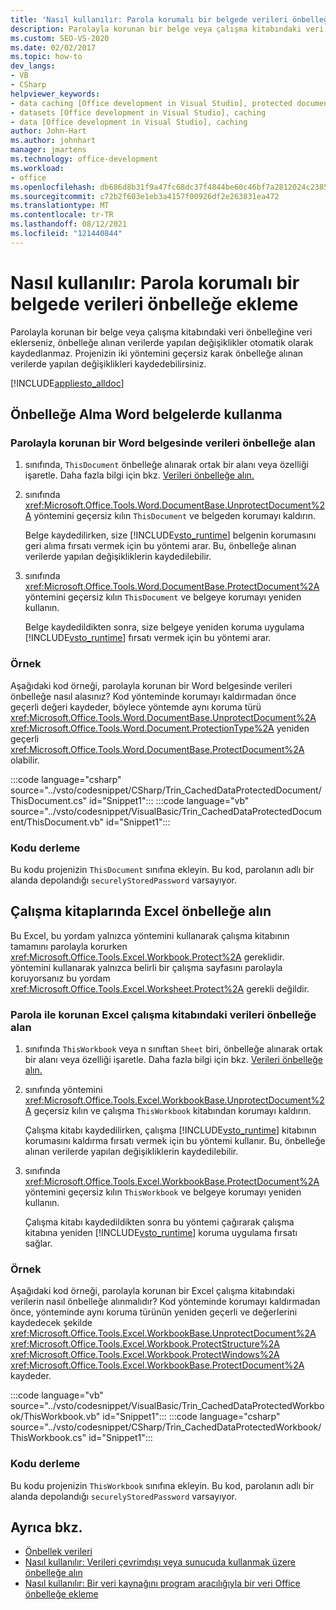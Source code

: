 ```yaml
---
title: 'Nasıl kullanılır: Parola korumalı bir belgede verileri önbelleğe ekleme'
description: Parolayla korunan bir belge veya çalışma kitabındaki veri önbelleğine veri eklerseniz, projenizin iki yöntemini geçersiz karak önbelleğe alınan verilerde yapılan değişiklikleri kaydedebilirsiniz.
ms.custom: SEO-VS-2020
ms.date: 02/02/2017
ms.topic: how-to
dev_langs:
- VB
- CSharp
helpviewer_keywords:
- data caching [Office development in Visual Studio], protected documents
- datasets [Office development in Visual Studio], caching
- data [Office development in Visual Studio], caching
author: John-Hart
ms.author: johnhart
manager: jmartens
ms.technology: office-development
ms.workload:
- office
ms.openlocfilehash: db686d8b31f9a47fc68dc37f4844be60c46bf7a2812024c2385c147d6f604610
ms.sourcegitcommit: c72b2f603e1eb3a4157f00926df2e263831ea472
ms.translationtype: MT
ms.contentlocale: tr-TR
ms.lasthandoff: 08/12/2021
ms.locfileid: "121440844"
---
```

# <a name="how-to-cache-data-in-a-password-protected-document"></a>Nasıl kullanılır: Parola korumalı bir belgede verileri önbelleğe ekleme
  Parolayla korunan bir belge veya çalışma kitabındaki veri önbelleğine veri eklerseniz, önbelleğe alınan verilerde yapılan değişiklikler otomatik olarak kaydedlanmaz. Projenizin iki yöntemini geçersiz karak önbelleğe alınan verilerde yapılan değişiklikleri kaydedebilirsiniz.

 [!INCLUDE[appliesto_alldoc](../vsto/includes/appliesto-alldoc-md.md)]

## <a name="caching-in-word-documents"></a>Önbelleğe Alma Word belgelerde kullanma

### <a name="to-cache-data-in-a-word-document-that-is-protected-with-a-password"></a>Parolayla korunan bir Word belgesinde verileri önbelleğe alan

1. sınıfında, `ThisDocument` önbelleğe alınarak ortak bir alanı veya özelliği işaretle. Daha fazla bilgi için bkz. [Verileri önbelleğe alın.](../vsto/caching-data.md)

2. sınıfında <xref:Microsoft.Office.Tools.Word.DocumentBase.UnprotectDocument%2A> yöntemini geçersiz kılın `ThisDocument` ve belgeden korumayı kaldırın.

     Belge kaydedilirken, size [!INCLUDE[vsto_runtime](../vsto/includes/vsto-runtime-md.md)] belgenin korumasını geri alıma fırsatı vermek için bu yöntemi arar. Bu, önbelleğe alınan verilerde yapılan değişikliklerin kaydedilebilir.

3. sınıfında <xref:Microsoft.Office.Tools.Word.DocumentBase.ProtectDocument%2A> yöntemini geçersiz kılın `ThisDocument` ve belgeye korumayı yeniden kullanın.

     Belge kaydedildikten sonra, size belgeye yeniden koruma uygulama [!INCLUDE[vsto_runtime](../vsto/includes/vsto-runtime-md.md)] fırsatı vermek için bu yöntemi arar.

### <a name="example"></a>Örnek
 Aşağıdaki kod örneği, parolayla korunan bir Word belgesinde verileri önbelleğe nasıl alasınız? Kod yönteminde korumayı kaldırmadan önce geçerli değeri kaydeder, böylece yöntemde aynı koruma türü <xref:Microsoft.Office.Tools.Word.DocumentBase.UnprotectDocument%2A> <xref:Microsoft.Office.Tools.Word.Document.ProtectionType%2A> yeniden geçerli <xref:Microsoft.Office.Tools.Word.DocumentBase.ProtectDocument%2A> olabilir.

 :::code language="csharp" source="../vsto/codesnippet/CSharp/Trin_CachedDataProtectedDocument/ThisDocument.cs" id="Snippet1":::
 :::code language="vb" source="../vsto/codesnippet/VisualBasic/Trin_CachedDataProtectedDocument/ThisDocument.vb" id="Snippet1":::

### <a name="compile-the-code"></a>Kodu derleme
 Bu kodu projenizin `ThisDocument` sınıfına ekleyin. Bu kod, parolanın adlı bir alanda depolandığı `securelyStoredPassword` varsayıyor.

## <a name="cache-in-excel-workbooks"></a>Çalışma kitaplarında Excel önbelleğe alın
 Bu Excel, bu yordam yalnızca yöntemini kullanarak çalışma kitabının tamamını parolayla korurken <xref:Microsoft.Office.Tools.Excel.Workbook.Protect%2A> gereklidir. yöntemini kullanarak yalnızca belirli bir çalışma sayfasını parolayla koruyorsanız bu yordam <xref:Microsoft.Office.Tools.Excel.Worksheet.Protect%2A> gerekli değildir.

### <a name="to-cache-data-in-an-excel-workbook-that-is-protected-with-a-password"></a>Parola ile korunan Excel çalışma kitabındaki verileri önbelleğe alan

1. sınıfında `ThisWorkbook` veya n sınıftan `Sheet`  biri, önbelleğe alınarak ortak bir alanı veya özelliği işaretle. Daha fazla bilgi için bkz. [Verileri önbelleğe alın.](../vsto/caching-data.md)

2. sınıfında yöntemini <xref:Microsoft.Office.Tools.Excel.WorkbookBase.UnprotectDocument%2A> geçersiz kılın ve çalışma `ThisWorkbook` kitabından korumayı kaldırın.

     Çalışma kitabı kaydedilirken, çalışma [!INCLUDE[vsto_runtime](../vsto/includes/vsto-runtime-md.md)] kitabının korumasını kaldırma fırsatı vermek için bu yöntemi kullanır. Bu, önbelleğe alınan verilerde yapılan değişikliklerin kaydedilebilir.

3. sınıfında <xref:Microsoft.Office.Tools.Excel.WorkbookBase.ProtectDocument%2A> yöntemini geçersiz kılın `ThisWorkbook` ve belgeye korumayı yeniden kullanın.

     Çalışma kitabı kaydedildikten sonra bu yöntemi çağırarak çalışma kitabına yeniden [!INCLUDE[vsto_runtime](../vsto/includes/vsto-runtime-md.md)] koruma uygulama fırsatı sağlar.

### <a name="example"></a>Örnek
 Aşağıdaki kod örneği, parolayla korunan bir Excel çalışma kitabındaki verilerin nasıl önbelleğe alınmalıdır? Kod yönteminde korumayı kaldırmadan önce, yönteminde aynı koruma türünün yeniden geçerli ve değerlerini kaydedecek şekilde <xref:Microsoft.Office.Tools.Excel.WorkbookBase.UnprotectDocument%2A> <xref:Microsoft.Office.Tools.Excel.Workbook.ProtectStructure%2A> <xref:Microsoft.Office.Tools.Excel.Workbook.ProtectWindows%2A> <xref:Microsoft.Office.Tools.Excel.WorkbookBase.ProtectDocument%2A> kaydeder.

 :::code language="vb" source="../vsto/codesnippet/VisualBasic/Trin_CachedDataProtectedWorkbook/ThisWorkbook.vb" id="Snippet1":::
 :::code language="csharp" source="../vsto/codesnippet/CSharp/Trin_CachedDataProtectedWorkbook/ThisWorkbook.cs" id="Snippet1":::

### <a name="compile-the-code"></a>Kodu derleme
 Bu kodu projenizin `ThisWorkbook` sınıfına ekleyin. Bu kod, parolanın adlı bir alanda depolandığı `securelyStoredPassword` varsayıyor.

## <a name="see-also"></a>Ayrıca bkz.
- [Önbellek verileri](../vsto/caching-data.md)
- [Nasıl kullanılır: Verileri çevrimdışı veya sunucuda kullanmak üzere önbelleğe alın](../vsto/how-to-cache-data-for-use-offline-or-on-a-server.md)
- [Nasıl kullanılır: Bir veri kaynağını program aracılığıyla bir veri Office önbelleğe ekleme](../vsto/how-to-programmatically-cache-a-data-source-in-an-office-document.md)
